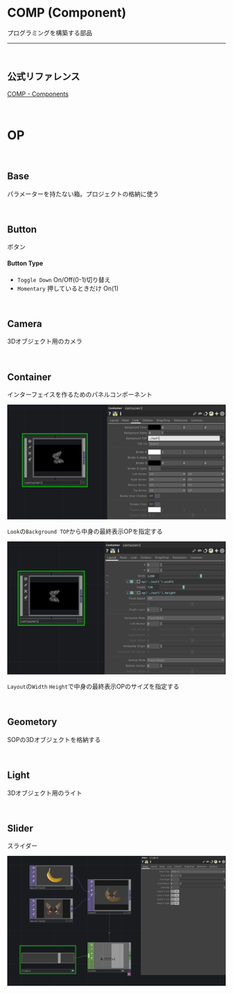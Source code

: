 # COMP (Component)

プログラミングを構築する部品

---

&nbsp;
&nbsp;

## 公式リファレンス
[COMP - Components](https://docs.derivative.ca/Component)


&nbsp;
&nbsp;


# OP

&nbsp;
&nbsp;

## Base

パラメーターを持たない箱。プロジェクトの格納に使う

&nbsp;
&nbsp;

## Button
ボタン
&nbsp;
&nbsp;


#### Button Type
- `Toggle Down` On/Off(0-1)切り替え
- `Momentary` 押しているときだけ On(1)

&nbsp;
&nbsp;

## Camera

3Dオブジェクト用のカメラ


&nbsp;
&nbsp;



## Container

インターフェイスを作るためのパネルコンポーネント

![](img/container_comp1.png)

`Look`の`Background TOP`から中身の最終表示OPを指定する

![](img/container_comp2.png)

`Layout`の`Width` `Height`で中身の最終表示OPのサイズを指定する

&nbsp;
&nbsp;



## Geometory

SOPの3Dオブジェクトを格納する


&nbsp;
&nbsp;


## Light

3Dオブジェクト用のライト


&nbsp;
&nbsp;




## Slider
スライダー

![](img/slider_comp.png)



&nbsp;
&nbsp;


